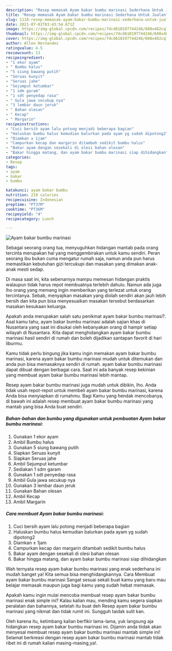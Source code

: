 ```yaml
---
description: "Resep memasak Ayam bakar bumbu marinasi Sederhana Untuk Jualan"
title: "Resep memasak Ayam bakar bumbu marinasi Sederhana Untuk Jualan"
slug: 1118-resep-memasak-ayam-bakar-bumbu-marinasi-sederhana-untuk-jualan
date: 2021-07-01T03:43:54.671Z
image: https://img-global.cpcdn.com/recipes/7dcd610197744246/680x482cq70/ayam-bakar-bumbu-marinasi-foto-resep-utama.jpg
thumbnail: https://img-global.cpcdn.com/recipes/7dcd610197744246/680x482cq70/ayam-bakar-bumbu-marinasi-foto-resep-utama.jpg
cover: https://img-global.cpcdn.com/recipes/7dcd610197744246/680x482cq70/ayam-bakar-bumbu-marinasi-foto-resep-utama.jpg
author: Allen Hernandez
ratingvalue: 4.5
reviewcount: 13
recipeingredient:
- "1 ekor ayam"
- " Bumbu halus"
- "5 siung bawang putih"
- "Seruas kunyit"
- "Seruas jahe"
- "Sejumput ketumbar"
- "1 sdm garam"
- "1 sdt penyedap rasa"
- " Gula jawa secukup nya"
- "3 lembar daun jeruk"
- " Bahan olesan"
- " Kecap"
- " Margarin"
recipeinstructions:
- "Cuci bersih ayam lalu potong menjadi beberapa bagian"
- "Haluskan bumbu halus kemudian balurkan pada ayam yg sudah dipotong2"
- "Diamkan ± 1jam"
- "Campurkan kecap dan margarin ditambah sedikit bumbu halus"
- "Bakar ayam dengan sesekali di olesi bahan olesan"
- "Bakar hingga matang, dan ayam bakar bumbu marinasi siap dihidangkan"
categories:
- Resep
tags:
- ayam
- bakar
- bumbu

katakunci: ayam bakar bumbu 
nutrition: 219 calories
recipecuisine: Indonesian
preptime: "PT37M"
cooktime: "PT36M"
recipeyield: "4"
recipecategory: Lunch

---
```



![Ayam bakar bumbu marinasi](https://img-global.cpcdn.com/recipes/7dcd610197744246/680x482cq70/ayam-bakar-bumbu-marinasi-foto-resep-utama.jpg)

Sebagai seorang orang tua, menyuguhkan hidangan mantab pada orang tercinta merupakan hal yang menggembirakan untuk kamu sendiri. Peran seorang ibu bukan cuma mengatur rumah saja, namun anda pun harus memastikan kebutuhan gizi tercukupi dan masakan yang dimakan anak-anak mesti sedap.

Di masa  saat ini, kita sebenarnya mampu memesan hidangan praktis walaupun tidak harus repot membuatnya terlebih dahulu. Namun ada juga lho orang yang memang ingin memberikan yang terlezat untuk orang tercintanya. Sebab, menyajikan masakan yang diolah sendiri akan jauh lebih bersih dan kita pun bisa menyesuaikan masakan tersebut berdasarkan masakan kesukaan keluarga. 



Apakah anda merupakan salah satu penikmat ayam bakar bumbu marinasi?. Asal kamu tahu, ayam bakar bumbu marinasi adalah sajian khas di Nusantara yang saat ini disukai oleh kebanyakan orang di hampir setiap wilayah di Nusantara. Kita dapat menghidangkan ayam bakar bumbu marinasi hasil sendiri di rumah dan boleh dijadikan santapan favorit di hari liburmu.

Kamu tidak perlu bingung jika kamu ingin memakan ayam bakar bumbu marinasi, karena ayam bakar bumbu marinasi mudah untuk ditemukan dan anda pun bisa memasaknya sendiri di rumah. ayam bakar bumbu marinasi dapat dibuat dengan berbagai cara. Saat ini ada banyak resep kekinian yang membuat ayam bakar bumbu marinasi lebih mantap.

Resep ayam bakar bumbu marinasi juga mudah untuk dibikin, lho. Anda tidak usah repot-repot untuk membeli ayam bakar bumbu marinasi, karena Anda bisa menyiapkan di rumahmu. Bagi Kamu yang hendak mencobanya, di bawah ini adalah resep membuat ayam bakar bumbu marinasi yang mantab yang bisa Anda buat sendiri.

<!--inarticleads1-->

##### Bahan-bahan dan bumbu yang digunakan untuk pembuatan Ayam bakar bumbu marinasi:

1. Gunakan 1 ekor ayam
1. Ambil  Bumbu halus
1. Gunakan 5 siung bawang putih
1. Siapkan Seruas kunyit
1. Siapkan Seruas jahe
1. Ambil Sejumput ketumbar
1. Sediakan 1 sdm garam
1. Gunakan 1 sdt penyedap rasa
1. Ambil  Gula jawa secukup nya
1. Gunakan 3 lembar daun jeruk
1. Gunakan  Bahan olesan
1. Ambil  Kecap
1. Ambil  Margarin




<!--inarticleads2-->

##### Cara membuat Ayam bakar bumbu marinasi:

1. Cuci bersih ayam lalu potong menjadi beberapa bagian
1. Haluskan bumbu halus kemudian balurkan pada ayam yg sudah dipotong2
1. Diamkan ± 1jam
1. Campurkan kecap dan margarin ditambah sedikit bumbu halus
1. Bakar ayam dengan sesekali di olesi bahan olesan
1. Bakar hingga matang, dan ayam bakar bumbu marinasi siap dihidangkan




Wah ternyata resep ayam bakar bumbu marinasi yang enak sederhana ini mudah banget ya! Kita semua bisa menghidangkannya. Cara Membuat ayam bakar bumbu marinasi Sangat sesuai sekali buat kamu yang baru mau belajar memasak maupun juga bagi kamu yang sudah hebat memasak.

Apakah kamu ingin mulai mencoba membuat resep ayam bakar bumbu marinasi enak simple ini? Kalau kalian mau, mending kamu segera siapkan peralatan dan bahannya, setelah itu buat deh Resep ayam bakar bumbu marinasi yang nikmat dan tidak rumit ini. Sungguh taidak sulit kan. 

Oleh karena itu, ketimbang kalian berfikir lama-lama, yuk langsung aja hidangkan resep ayam bakar bumbu marinasi ini. Dijamin anda tiidak akan menyesal membuat resep ayam bakar bumbu marinasi mantab simple ini! Selamat berkreasi dengan resep ayam bakar bumbu marinasi mantab tidak ribet ini di rumah kalian masing-masing,ya!.

